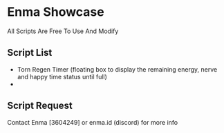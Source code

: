 # Enma Showcase

All Scripts Are Free To Use And Modify

## Script List

- Torn Regen Timer (floating box to display the remaining energy, nerve and happy time status until full)
- 

## Script Request

Contact Enma [3604249] or enma.id (discord) for more info

